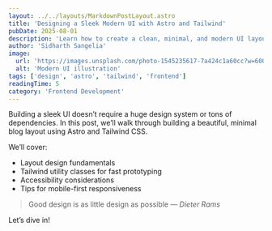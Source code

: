 ```yaml
---
layout: ../../layouts/MarkdownPostLayout.astro
title: 'Designing a Sleek Modern UI with Astro and Tailwind'
pubDate: 2025-08-01
description: 'Learn how to create a clean, minimal, and modern UI layout using Astro, Tailwind CSS, and best design practices.'
author: 'Sidharth Sangelia'
image:
  url: 'https://images.unsplash.com/photo-1545235617-7a424c1a60cc?w=600&auto=format&fit=crop&q=60&ixlib=rb-4.1.0&ixid=M3wxMjA3fDB8MHxzZWFyY2h8MTF8fHVpJTIwZGVzaWdufGVufDB8fDB8fHww'
  alt: 'Modern UI illustration'
tags: ['design', 'astro', 'tailwind', 'frontend']
readingTime: 5
category: 'Frontend Development'
---
```

Building a sleek UI doesn’t require a huge design system or tons of dependencies. In this post, we’ll walk through building a beautiful, minimal blog layout using Astro and Tailwind CSS.

We’ll cover:

- Layout design fundamentals
- Tailwind utility classes for fast prototyping
- Accessibility considerations
- Tips for mobile-first responsiveness

> Good design is as little design as possible — *Dieter Rams*

Let’s dive in!

